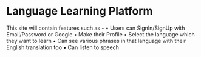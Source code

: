 # Language Learning Platform
This site will contain features such as -
• Users can SignIn/SignUp with Email/Password or Google
• Make their Profile
• Select the language which they want to learn
• Can see various phrases in that language with their English translation too
• Can listen to speech
